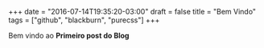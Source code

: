 +++
date = "2016-07-14T19:35:20-03:00"
draft = false
title = "Bem Vindo"
tags = ["github", "blackburn", "purecss"]
+++

Bem vindo ao **Primeiro post do Blog**
